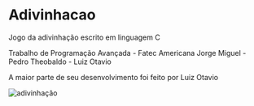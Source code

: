 # Adivinhacao
Jogo da adivinhação escrito em linguagem C

Trabalho de Programação Avançada - Fatec Americana
Jorge Miguel - Pedro Theobaldo - Luiz Otavio

A maior parte de seu desenvolvimento foi feito por Luiz Otavio

![adivinhação](https://user-images.githubusercontent.com/95572662/208791756-a28308d5-4d37-4f65-891a-a3e2a0f249ba.png)
